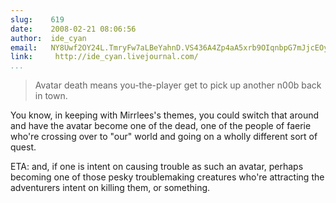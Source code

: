 ```yaml
---
slug:    619
date:    2008-02-21 08:06:56
author:  ide_cyan
email:   NY8Uwf2OY24L.TmryFw7aLBeYahnD.VS436A4Zp4aA5xrb9OIqnbpG7mJjcEOy
link:     http://ide_cyan.livejournal.com/
...
```


> Avatar death means you-the-player get to pick up another n00b back in town.

You know, in keeping with Mirrlees's themes, you could switch that
around and have the avatar become one of the dead, one of the people
of faerie who're crossing over to "our" world and going on a wholly
different sort of quest.

ETA: and, if one is intent on causing trouble as such an avatar,
perhaps becoming one of those pesky troublemaking creatures who're
attracting the adventurers intent on killing them, or something.
